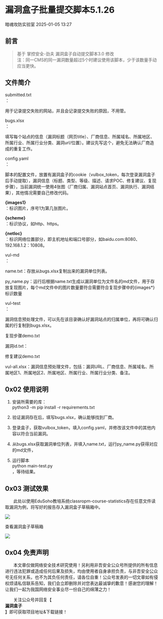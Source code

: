 #  漏洞盒子批量提交脚本5.1.26   
 暗魂攻防实验室   2025-01-05 13:27  
  
## 前言  
> 基于 掌控安全-劲夫 漏洞盒子自动提交脚本3.0 修改  
> 注：同一CMS的同一漏洞数量超过5个时建议使用该脚本，少于该数量手动应当更快。  
  
## 文件简介  
  
submitted.txt  
：  
  
	  
用于记录提交失败的网站，并且会记录提交失败的原因，不用管。  
  
bugs.xlsx  
：  
  
	  
填写每个站点的信息（漏洞标题（网页title）、厂商信息、所属域名、所属地区、所属行业、所属行业分类、漏洞url/位置）。建议先写这个，避免无法确认厂商造成的重复工作。  
  
config.yaml  
：  
  
	  
脚本的配置文件，放置有漏洞盒子的cookie（vulbox_token，每次登录漏洞盒子后手动提取），漏洞信息（标题、类型、等级、描述、请求POC、修复建议、复现步骤），当前漏洞统一使用4张图（厂商归属、漏洞站点首页、漏洞执行、漏洞结果），其他情况需要自己修改代码。  
  
	  
**{images1}**  
：标识图片，序号1为第几张图片。  
  
	  
**{scheme}**  
：标识协议，如http、https。  
  
	  
**{netloc}**  
：标识网络位置部分，即主机地址和端口号部分，如baidu.com:8080、192.168.1.2：10808。  
  
vul-md  
：  
  
	  
name.txt：存放从bugs.xlsx复制出来的漏洞单位列表。  
  
	  
py_name.py：运行后根据name.txt生成以漏洞单位为文件名的md文件，用于存放复现图片，每个md文件中的图片数量要符合需要符合复现步骤中的{images*}标识数量  
  
vul-test  
：  
  
漏洞信息预处理文件，可以先在该目录确认好漏洞站点的归属单位，再将可确认归属的行复制到bugs.xlsx。  
  
	  
复现步骤demo.txt  
  
	  
漏洞id.txt：  
  
	  
修复建议demo.txt  
  
	  
vul-all.xlsx：漏洞信息预处理文件，包括：漏洞URL、厂商信息、所属域名、所属地区1、所属地区2、所属地区、所属行业、所属行业分类、备注。  
## 0x02 使用说明  
1. 安装所需要的库：  
python3 -m pip install -r requirements.txt  
  
1. 验证漏洞存在后，填写bugs.xlsx，确认能够找到厂商。  
  
1. 登录盒子，获取vulbox_token，填入config.yaml，并修改该文件中的其他内容以符合当前漏洞。  
  
1. 从bugs.xlsx获取漏洞单位列表，并填入name.txt，运行py_name.py获得对应的md文件，  
  
1. 运行脚本  
python main-test.py  
，等待结果。  
  
## 0x03 测试效果  
  
        此处以使用EduSoho教培系统classropm-course-statistics存在任意文件读取漏洞为例，将写好的报告存入漏洞盒子草稿箱中。  
  
![](https://mmbiz.qpic.cn/sz_mmbiz_png/gClUqVPNpBKqNiardekg0D4TYt8M5gnCIc0jCicP7dyeuHoiczgKsHbScl9z3MxrqITiabCBFpFyiampMWgwDVpoQlA/640?wx_fmt=png&from=appmsg "")  
  
查看漏洞盒子草稿箱  
  
![](https://mmbiz.qpic.cn/sz_mmbiz_png/gClUqVPNpBKqNiardekg0D4TYt8M5gnCIorQ5AvFxNf9ibXSicAiawMDticG8yMVYTxYh1p7QYD73h9lH4xW0piaRsmg/640?wx_fmt=png&from=appmsg "")  
## 0x04 免责声明  
  
        本文章仅做网络安全技术研究使用！另利用非吾安全公众号所提供的所有信息进行违法犯罪或造成任何后果及损失，均由使用者自身承担负责，与非吾安全公众号无任何关系，也不为其负任何责任，请各位自重！公众号发表的一切文章如有侵权烦请私信联系告知，我们会立即删除并对您表达最诚挚的歉意！感谢您的理解！让我们一起为我国网络安全事业尽一份自己的绵薄之力！  
  
  
       关注公众号并回复【  
**漏洞盒子**  
】即可获取项目地址&下载链接！  
  
  
  

